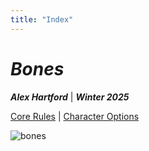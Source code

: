 ```yaml
---
title: "Index"
---
```


# *Bones*
***Alex Hartford*** | ***Winter 2025***

[Core Rules](/bones/rules/) | [Character Options](/bones/options/)

![bones](/bones/images/dungeon.jpg)
